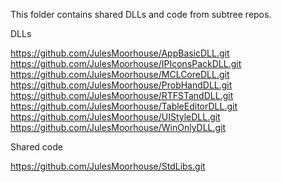 This folder contains shared DLLs and code from subtree repos.

DLLs

https://github.com/JulesMoorhouse/AppBasicDLL.git
https://github.com/JulesMoorhouse/IPIconsPackDLL.git
https://github.com/JulesMoorhouse/MCLCoreDLL.git
https://github.com/JulesMoorhouse/ProbHandDLL.git
https://github.com/JulesMoorhouse/RTFSTandDLL.git
https://github.com/JulesMoorhouse/TableEditorDLL.git 
https://github.com/JulesMoorhouse/UIStyleDLL.git
https://github.com/JulesMoorhouse/WinOnlyDLL.git

Shared code

https://github.com/JulesMoorhouse/StdLibs.git
